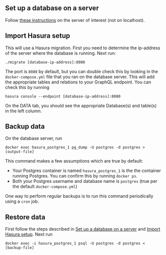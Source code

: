 ## Set up a database on a server
Follow [these
instructions](https://hasura.io/docs/latest/graphql/core/getting-started/docker-simple.html)
on the server of interest (not on localhost).

 ## Import Hasura setup
This will use a Hasura migration. First
you need to determine the ip-address of the server where the database is running.
Next run:
```
./migrate [database-ip-address]:8080
```
The port is `8080` by default, but you can double check this by looking in the
`docker-compose.yml` file that you ran on the database server. This will add the appropriate tables and relations to your GraphQL endpoint. You can check this by running
```
hasura console --endpoint [database-ip-address]:8080
```
On the DATA tab, you should see the appropriate Database(s) and table(s) in the
left column. 

## Backup data
On the database server, run
```
docker exec hasura_postgres_1 pg_dump -U postgres -d postgres > [output-file]
```
This command makes a few assumptions which are true by default:

 - Your Postgres container is named `hasura_postgres_1` is the the container
   running Postgres. You can confirm this by running `docker ps`.
 - Both your Postgres username and database name is `postgres` (true per the
   default `docker-compose.yml`)

One way to perform regular backups is to run this command periodically using a `cron` job.

## Restore data
First follow the steps described in 
[Set up a database on a server](#set-up-a-database-on-a-server) and 
[Import Hasura setup](#import-hasura-setup).
Next run
```
docker exec -i hasura_postgres_1 psql -U postgres -d postgres < [backup-file]
```